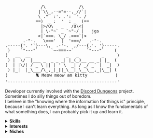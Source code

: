 <pre style="text-align=center">
              /\             /\
             |`\\_,--="=--,_//`|
             \ ."  :'. .':  ". /
            ==)  _ :  '  : _  (==
              |>/O\   _   /O\<|
              | \-"~` _ `~"-/ |   jgs
             >|`===. \_/ .===`|<
       .-"-.   \==='  |  '===/   .-"-.
.-----{'. '`}---\,  .-'-.  ,/---{.'. '}-----.
 )    `"---"`     `~-===-~`     `"---"`    (
(   __  __              _   _         _     )
 ) |  \/  |___ _  _ _ _| |_(_)__ __ _| |_  (
(  | |\/| / _ \ || | ' \  _| / _/ _` |  _|  )
 ) |_|  |_\___/\_,_|_||_\__|_\__\__,_|\__| (
(           🐈 Meow meow am kitty           )
'-------------------------------------------'
</pre>

Developer currently involved with the [Discord Dungeons](https://discorddungeons.me) project.</br>
Sometimes I do silly things out of boredom.</br>
I believe in the "knowing where the information for things is" principle, because I can't learn everything. As long as I know the fundamentals of what something does, I can probably pick it up and learn it.

<details>
    <summary><b>Skills</b></summary>
    
- Willing To Learn
    - Gatsby.JS
    - Other Static Site Generators
- Basic Knowledge
    - React.JS
    - CSS/Website Styling
    - Backend
    - HTML5
    - SQL
    - ORMs
- Day to day use
    - Discord.JS
    - Discord platform
</details>
<details>
    <summary><b>Interests</b></summary>
    
Art, writing, music composition, Minecraft, chess (beginner, don't challenge me), etc. 
</details>
<details>
    <summary><b>Niches</b></summary>
    
- [Dialog](https://linusakesson.net/dialog/)
- [BBTag](https://blargbot.xyz/tags)
</details>
